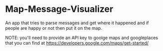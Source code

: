# Map-Message-Visualizer

An app that tries to parse messages and get where it happened and if people are happy or not then put it on the map.


NOTE: you'll need to provide an API key to goolge maps and googleplaces that you can find at https://developers.google.com/maps/get-started/
